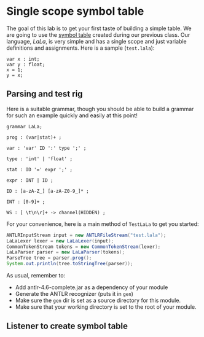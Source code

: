 # Single scope symbol table

The goal of this lab is to get your first taste of building a simple table. We are going to use the [symbol table](https://github.com/parrt/cs652/tree/master/labs/code/simple-symtab) created during our previous class. Our language, *LaLa*, is very simple and has a single scope and just variable definitions and assignments. Here is a sample (`test.lala`):
 
```
var x : int;
var y : float;
x = 1;
y = x;
```

## Parsing and test rig

Here is a suitable grammar, though you should be able to build a grammar for such an example quickly and easily at this point!

```
grammar LaLa;

prog : (var|stat)+ ;

var : 'var' ID ':' type ';' ;

type : 'int' | 'float' ;

stat : ID '=' expr ';' ;

expr : INT | ID ;

ID : [a-zA-Z_] [a-zA-Z0-9_]* ;

INT : [0-9]+ ;

WS : [ \t\n\r]+ -> channel(HIDDEN) ;
```

For your convenience, here is a main method of `TestLaLa` to get you started:

```java
ANTLRInputStream input = new ANTLRFileStream("test.lala");
LaLaLexer lexer = new LaLaLexer(input);
CommonTokenStream tokens = new CommonTokenStream(lexer);
LaLaParser parser = new LaLaParser(tokens);
ParseTree tree = parser.prog();
System.out.println(tree.toStringTree(parser));
```

As usual, remember to:
 
* Add antlr-4.6-complete.jar as a dependency of your module
* Generate the ANTLR recognizer (puts it in `gen`)
* Make sure the `gen` dir is set as a source directory for this module.
* Make sure that your working directory is set to the root of your module.

## Listener to create symbol table

